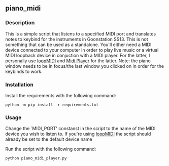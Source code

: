 ## piano_midi
### Description
This is a simple script that listens to a specified MIDI port and translates notes to keybind for the instruments in Goonstation SS13. This is not something that can be used as a standalone. You'll either need a MIDI device connected to your computer in order to play live music or a virtual MIDI loopback device in conjuction with a MIDI player. For the latter, I personally use [loopMIDI](https://www.tobias-erichsen.de/software/loopmidi.html) and [Midi Player](https://falcosoft.hu/softwares.html#midiplayer) for the latter.
Note: the piano window needs to be in focus/the last window you clicked on in order for the keybinds to work.

### Installation
Install the requirements with the following command:
```
python -m pip install -r requirements.txt
```

### Usage
Change the `MIDI_PORT' constanst in the script to the name of the MIDI device you wish to listen to. If you're using [loopMIDI](https://www.tobias-erichsen.de/software/loopmidi.html) the script should already be set to the default device name

Run the script with the following command:
```
python piano_midi_player.py
```